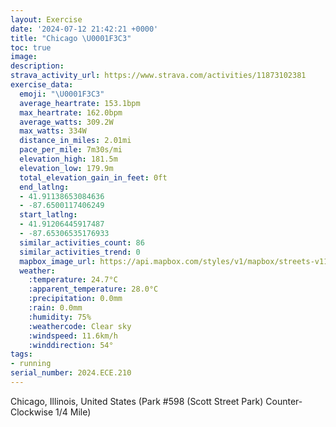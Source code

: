 ```yaml
---
layout: Exercise
date: '2024-07-12 21:42:21 +0000'
title: "Chicago \U0001F3C3"
toc: true
image:
description:
strava_activity_url: https://www.strava.com/activities/11873102381
exercise_data:
  emoji: "\U0001F3C3"
  average_heartrate: 153.1bpm
  max_heartrate: 162.0bpm
  average_watts: 309.2W
  max_watts: 334W
  distance_in_miles: 2.01mi
  pace_per_mile: 7m30s/mi
  elevation_high: 181.5m
  elevation_low: 179.9m
  total_elevation_gain_in_feet: 0ft
  end_latlng:
  - 41.91138653084636
  - -87.6500117406249
  start_latlng:
  - 41.91206445917487
  - -87.65306535176933
  similar_activities_count: 86
  similar_activities_trend: 0
  mapbox_image_url: https://api.mapbox.com/styles/v1/mapbox/streets-v11/static/path-5+787af2-1.0(g%7Bx~Fjk~uOAq%40Ci%40QYAMLKT%5BbAoAp%40oAJ%5DGwBBEHCBMIkQBQR%3FDM%3Fs%40H%7D%40GeA%40gAGuAAs%40BMDIJE%60%40Fb%40E%60%40DHDBFA%5C%3Ff%40AzAFbBDPPRRJJ%40xAGXOLQDQ%40%5DEcDEOKUOMSGaA%40SBYJOREVEzA%3Fl%40Dz%40DNNTJFTDtAEVMPWFYA_B%40s%40Ci%40EOOQQKUG%7D%40BYDQJQZEj%40AfBBp%40J%60%40RVXFhAAPAPMNQHW%40SAeBEmAM%5DIIKG%5BCoABUNILGXEnBF%60BLRLNRFJ%3FtAGXUJUDc%40C%7BCCWOWII%5BIy%40A_AEi%40OMBu%40Ce%40DYNKBGJARHfABzAA%60%40DlBA%5E%40%5CGr%40Bh%40CtAHlD%3FvD),pin-s-s+e5b22e(-87.65126,41.91172),pin-s-f+89ae00(-87.64834000000005,41.91101000000002)/auto/800x800?access_token=pk.eyJ1Ijoiam9zaGJlY2ttYW4iLCJhIjoiY205eWR2aDd1MWZ6djJrbXc4a3M0bWZleiJ9.XiG9OWkNcZk2QzjJbxLB4A
  weather:
    :temperature: 24.7°C
    :apparent_temperature: 28.0°C
    :precipitation: 0.0mm
    :rain: 0.0mm
    :humidity: 75%
    :weathercode: Clear sky
    :windspeed: 11.6km/h
    :winddirection: 54°
tags:
- running
serial_number: 2024.ECE.210
---
```

Chicago, Illinois, United States (Park #598 (Scott Street Park) Counter-Clockwise 1/4 Mile)

